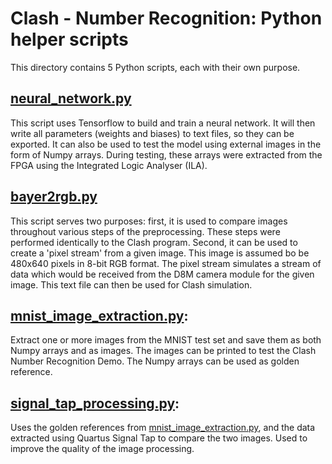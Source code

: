 # Clash - Number Recognition: Python helper scripts
This directory contains 5 Python scripts, each with their own purpose.
## [neural_network.py](neural_network.py)
This script uses Tensorflow to build and train a neural network. It will then write all parameters (weights and biases) to text files, so they can be exported.
It can also be used to test the model using external images in the form of Numpy arrays. During testing, these arrays were extracted from the FPGA using the Integrated Logic Analyser (ILA).
## [bayer2rgb.py](bayer2rgb.py)
This script serves two purposes: first, it is used to compare images throughout various steps of the preprocessing. These steps were performed identically to the Clash program. Second, it can be used to create a 'pixel stream' from a given image. This image is assumed bo be 480x640 pixels in 8-bit RGB format. The pixel stream simulates a stream of data which would be received from the D8M camera module for the given image. This text file can then be used for Clash simulation.
## [mnist_image_extraction.py](mnist_image_extraction.py):
Extract one or more images from the MNIST test set and save them as both Numpy arrays and as images. The images can be printed to test the Clash Number Recognition Demo. The Numpy arrays can be used as golden reference.
## [signal_tap_processing.py](signal_tap_processing.py):
Uses the golden references from [mnist_image_extraction.py](mnist_image_extraction.py), and the data extracted using Quartus Signal Tap to compare the two images. Used to improve the quality of the image processing.
